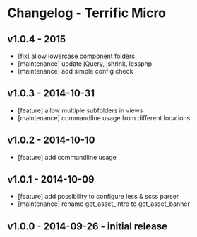 # Changelog - Terrific Micro

## v1.0.4 - 2015

* [fix] allow lowercase component folders
* [maintenance] update jQuery, jshrink, lessphp
* [maintenance] add simple config check

## v1.0.3 - 2014-10-31

* [feature] allow multiple subfolders in views
* [maintenance] commandline usage from different locations

## v1.0.2 - 2014-10-10

* [feature] add commandline usage

## v1.0.1 - 2014-10-09

* [feature] add possibility to configure less & scss parser
* [maintenance] rename get_asset_intro to get_asset_banner

## v1.0.0 - 2014-09-26 - initial release
